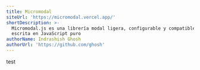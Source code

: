 ```yaml
---
title: Micromodal
siteUrl: 'https://micromodal.vercel.app/'
shortDescription: >-
  Micromodal.js es una librería modal ligera, configurable y compatible con a11y
  escrita en JavaScript puro
authorName: Indrashish Ghosh
authorUrl: 'https://github.com/ghosh'
---
```


test

